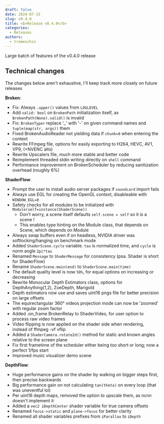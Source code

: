 ```yaml
---
draft: false
date: 2024-07-15
slug: v0.4.0
title: <b>Release v0.4.0</b>
categories:
  - Releases
authors:
  - tremeschin
---
```


Large batch of features of the v0.4.0 release

<!-- more -->

## Technical changes

The changes below aren't exhaustive, I'll keep track more closely on future releases

**Broken**:

- Fix: Always `.upper()` values from `LOGLEVEL`
- Add `valid: bool` on `BrokenPath` initialization itself, as `BrokenPath(None).valid()` is invalid
- Fix: `BrokenTyper` replace '_' with '-' on given command names and `tuple(map(str, args))` them
- Fixed BrokenAudioReader not yielding data if `chunk=0` when entering the context
- Rewrite FFmpeg file, options for easily exporting to H264, HEVC, AV1, VP9, (+NVENC alts)
- Rewrite Upscalers file, much more stable and better code
- Reimplement threaded stdin writing directly on `shell` command
- Performance improvement on BrokenScheduler by reducing sanitization overhead (roughly 6%)

**ShaderFlow**:

- Prompt the user to install audio server packages if `soundcard` import fails
- Always use EGL for creating the OpenGL context, disableable with `WINDOW_EGL=0`
- Safety checks for all modules to be initialized with `Module(self=instance(ShaderScene))`
    - Don't worry, a scene itself defaults `self.scene = self` so it is a scene !
    - This enables type hinting on the Module class, that depends on Scene, which depends on Module
- Always swap buffers even if on headless, NVIDIA driver was softlocking/hanging on benchmark mode
- Added `ShaderScene.cycle` variable. `tau` is normalized time, and `cycle` is norm angle `2pi*tau`
- Renamed `Message` to `ShaderMessage` for consistency (psa. Shader is short for ShaderFlow)
- Rename `ShaderScene.main(end)` to `ShaderScene.main(time)`
- The default quality level is now `50%`, for equal options on increasing or decreasing
- Rewrite Monocular Depth Estimators class, options for DepthAnything(1,2), ZoeDepth, Marigold
- Depth estimators now use and saves uint16 pngs file for better precision on large offsets
- The equirectangular 360° videos projection mode can now be 'zoomed' with regular zoom factor
- Added .on_frame BrokenRelay to ShaderVideo, for user option to process raw video frames
- Video flipping is now applied on the shader side when rendering, instead of ffmpeg -vf vflip
- Added a `ShaderCamera.rotate2d()` method for static and known angles relative to the screen plane
- Fix first frametime of the scheduler either being too short or long; now a perfect 1/fps start
- Improved music visualizer demo scene

**DepthFlow**:

- Huge performance gains on the shader by walking on bigger steps first, then precise backwards
- Big performance gain on not calculating `tan(theta)` on every loop (that was uneventful lol)
- Per uint16 depth maps, removed the option to upscale them, as ncnn doesn't implement it
- Added a `vec2 iDepthCenter` shader variable for true camera offsets
- Renamed `focus->static` and `plane->focus` for better clarity
- Renamed all shader variables prefixes from `iParallax` to `iDepth`
